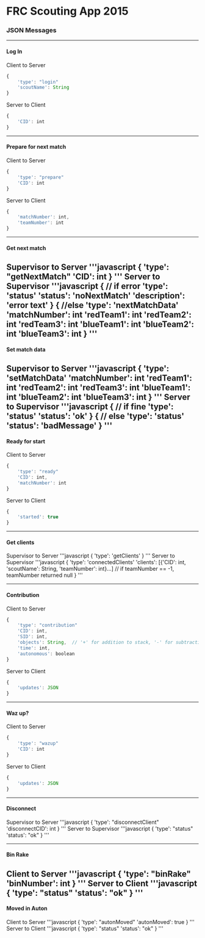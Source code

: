 # FRC Scouting App 2015 #
### JSON Messages ###
---
#### Log In ####
Client to Server
```javascript
{
    'type': "login"
    'scoutName': String
}
```
Server to Client
```javascript
{
    'CID': int
}
```
---
#### Prepare for next match  ####
Client to Server
```javascript
{
    'type': "prepare"
    'CID': int
}
```
Server to Client
```javascript
{
    'matchNumber': int,
    'teamNumber': int
}
```
---
#### Get next match ####
Supervisor to Server
'''javascript
{
    'type': "getNextMatch"
    'CID': int
}
'''
Server to Supervisor
'''javascript
{   // if error
    'type': 'status'
    'status': 'noNextMatch'
    'description': 'error text'
}
{   //else
    'type': 'nextMatchData'
    'matchNumber': int
    'redTeam1': int
    'redTeam2': int
    'redTeam3': int
    'blueTeam1': int
    'blueTeam2': int
    'blueTeam3': int
}
'''
---
#### Set match data ####
Supervisor to Server
'''javascript
{
    'type': 'setMatchData'
    'matchNumber': int
    'redTeam1': int
    'redTeam2': int
    'redTeam3': int
    'blueTeam1': int
    'blueTeam2': int
    'blueTeam3': int
}
'''
Server to Supervisor
'''javascript
{   // if fine
    'type': 'status'
    'status': 'ok'
}
{   // else
    'type': 'status'
    'status': 'badMessage'
}
'''
---
#### Ready for start ####
Client to Server
```javascript
{
    'type': "ready"
    'CID': int,
    'matchNumber': int
}
```
Server to Client
```javascript
{
    'started': true
}
```

---
#### Get clients ####
Supervisor to Server
'''javascript
{
    'type': 'getClients'
}
'''
Server to Supervisor
'''javascript
{
    'type': 'connectedClients'
    'clients': [{'CID': int, 'scoutName': String, 'teamNumber': int}...] // if teamNumber == -1, teamNumber returned null
}
'''

---
#### Contribution ####
Client to Server
```javascript
{
    'type': "contribution"
    'CID': int,
    'SID': int,
    'objects': String,  // '+' for addition to stack, '-' for subtraction from stack, and 'x' for knocked over removal
    'time': int,
    'autonomous': boolean
}
```
Server to Client
```javascript
{
    'updates': JSON
}
```
---
#### Waz up? ####
Client to Server
```javascript
{
    'type': "wazup"
    'CID': int
}
```
Server to Client
```javascript
{
    'updates': JSON
}
```
---

#### Disconnect ####
Supervisor to Server
'''javascript
{
    'type': "disconnectClient"
    'disconnectCID': int
}
'''
Server to Supervisor
'''javascript
{
    'type': "status"
    'status': "ok"
}
'''

---

#### Bin Rake ####
Client to Server
'''javascript
{
    'type': "binRake"
    'binNumber': int
}
'''
Server to Client
'''javascript
{
    'type': "status"
    'status': "ok"
}
'''
---

#### Moved in Auton ####
Client to Server
'''javascript
{
    'type': "autonMoved"
    'autonMoved': true
}
'''
Server to Client
'''javascript
{
    'type': "status"
    'status': "ok"
}
'''